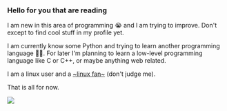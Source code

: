### Hello for you that are reading
I am new in this area of programming 😭️ and I am trying to improve. Don't except to find cool stuff in my profile yet.

I am currently know some Python and trying to learn another programming language 😵‍💫️.
For later I'm planning to learn a low-level programming language like C or C++, or maybe anything web related.

I am a linux user and a [~linux fan~](https://iepe-iaguara.github.io/hyperlinks/index.html) (don't judge me).

That is all for now.

![](https://komarev.com/ghpvc/?username=iepe-iaguara&color=grey&label=Profile+views:)
